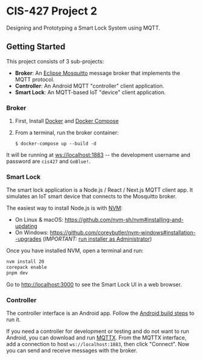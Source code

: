# CIS-427 Project 2

Designing and Prototyping a Smart Lock System using MQTT.

## Getting Started

This project consists of 3 sub-projects:

- **Broker**: An [Eclipse Mosquitto](https://mosquitto.org/) message broker that implements the MQTT
  protocol.
- **Controller**: An Android MQTT "controller" client application.
- **Smart Lock**: An MQTT-based IoT "device" client application.


### Broker

1.  First, Install [Docker](https://docs.docker.com/install/)
    and [Docker Compose](https://docs.docker.com/compose/install/)
1.  From a terminal, run the broker container:

        $ docker-compose up --build -d

It will be running at [ws://localhost:1883](ws://localhost:1883) -- the development username and password are `cis427` and `GoBlue!`.

### Smart Lock

The smart lock application is a Node.js / React / Next.js MQTT client app. It simulates an IoT
smart device that connects to the Mosquitto broker.

The easiest way to install Node.js is with [NVM](https://github.com/nvm-sh/nvm):

- On Linux & macOS: https://github.com/nvm-sh/nvm#installing-and-updating
- On Windows: https://github.com/coreybutler/nvm-windows#installation--upgrades
  (_IMPORTANT:_ [run installer as Administrator](https://stackoverflow.com/questions/50563188/access-denied-issue-with-nvm-in-windows-10))

Once you have installed NVM, open a terminal and run:

```bash
nvm install 20
corepack enable
pnpm dev
```

Go to [http://localhost:3000](http://localhost:3000) to see the Smart Lock UI in a web browser.

### Controller

The controller interface is an Android app. Follow the [Android build steps](https://developer.android.com/build)
to run it.

If you need a controller for development or testing and do not want to run Android, you can
download and run [MQTTX](https://mqttx.app/downloads). From the MQTTX interface, add a connection
to host `ws://localhost:1883`, then click "Connect". Now you can send and receive messages with the
broker.
